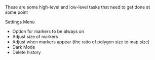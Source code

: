 These are some high-level and low-level tasks that need to get done at some point

Settings Menu

- Option for markers to be always on
- Adjust size of markers
- Adjust when markers appear (the ratio of polygon size to map size)
- Dark Mode
- Delete history
